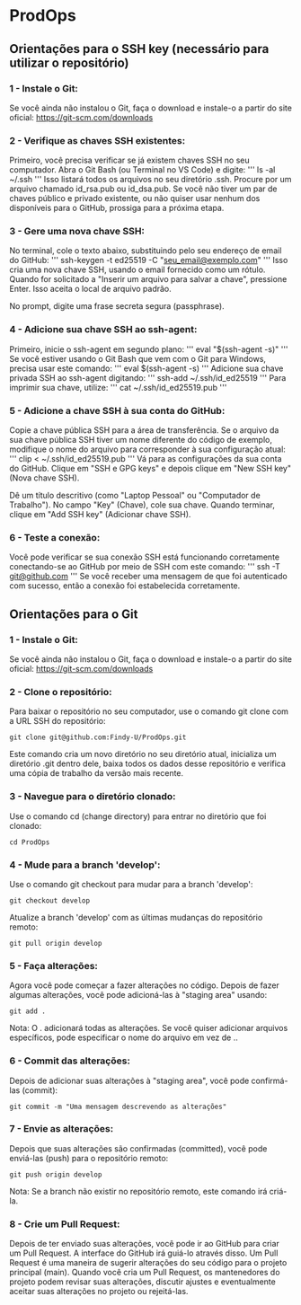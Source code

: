 # ProdOps
## Orientações para o SSH key (necessário para utilizar o repositório)

### 1 - Instale o Git:

Se você ainda não instalou o Git, faça o download e instale-o a partir do site oficial: https://git-scm.com/downloads

### 2 - Verifique as chaves SSH existentes:

Primeiro, você precisa verificar se já existem chaves SSH no seu computador. Abra o Git Bash (ou Terminal no VS Code) e digite:
'''
ls -al ~/.ssh
'''
Isso listará todos os arquivos no seu diretório .ssh. Procure por um arquivo chamado id_rsa.pub ou id_dsa.pub. Se você não tiver um par de chaves público e privado existente, ou não quiser usar nenhum dos disponíveis para o GitHub, prossiga para a próxima etapa.

### 3 - Gere uma nova chave SSH:

No terminal, cole o texto abaixo, substituindo pelo seu endereço de email do GitHub:
'''
ssh-keygen -t ed25519 -C "seu_email@exemplo.com"
'''
Isso cria uma nova chave SSH, usando o email fornecido como um rótulo. Quando for solicitado a "Inserir um arquivo para salvar a chave", pressione Enter. Isso aceita o local de arquivo padrão.

No prompt, digite uma frase secreta segura (passphrase).

### 4 - Adicione sua chave SSH ao ssh-agent:

Primeiro, inicie o ssh-agent em segundo plano:
'''
eval "$(ssh-agent -s)"
'''
Se você estiver usando o Git Bash que vem com o Git para Windows, precisa usar este comando:
'''
eval $(ssh-agent -s)
'''
Adicione sua chave privada SSH ao ssh-agent digitando:
'''
ssh-add ~/.ssh/id_ed25519
'''
Para imprimir sua chave, utilize:
'''
cat ~/.ssh/id_ed25519.pub
'''
### 5 - Adicione a chave SSH à sua conta do GitHub:

Copie a chave pública SSH para a área de transferência. Se o arquivo da sua chave pública SSH tiver um nome diferente do código de exemplo, modifique o nome do arquivo para corresponder à sua configuração atual:
'''
clip < ~/.ssh/id_ed25519.pub
'''
Vá para as configurações da sua conta do GitHub. Clique em "SSH e GPG keys" e depois clique em "New SSH key" (Nova chave SSH).

Dê um título descritivo (como "Laptop Pessoal" ou "Computador de Trabalho"). No campo "Key" (Chave), cole sua chave. Quando terminar, clique em "Add SSH key" (Adicionar chave SSH).

### 6 - Teste a conexão:

Você pode verificar se sua conexão SSH está funcionando corretamente conectando-se ao GitHub por meio de SSH com este comando:
'''
ssh -T git@github.com
'''
Se você receber uma mensagem de que foi autenticado com sucesso, então a conexão foi estabelecida corretamente.

## Orientações para o Git

### 1 - Instale o Git:

Se você ainda não instalou o Git, faça o download e instale-o a partir do site oficial: https://git-scm.com/downloads

### 2 - Clone o repositório:

Para baixar o repositório no seu computador, use o comando git clone com a URL SSH do repositório:
```
git clone git@github.com:Findy-U/ProdOps.git
```
Este comando cria um novo diretório no seu diretório atual, inicializa um diretório .git dentro dele, baixa todos os dados desse repositório e verifica uma cópia de trabalho da versão mais recente.

### 3 - Navegue para o diretório clonado:

Use o comando cd (change directory) para entrar no diretório que foi clonado:
```
cd ProdOps
```
### 4 - Mude para a branch 'develop':

Use o comando git checkout para mudar para a branch 'develop':
```
git checkout develop
```
Atualize a branch 'develop' com as últimas mudanças do repositório remoto:
```
git pull origin develop
```
### 5 - Faça alterações:

Agora você pode começar a fazer alterações no código. Depois de fazer algumas alterações, você pode adicioná-las à "staging area" usando:
```
git add .
```
Nota: O . adicionará todas as alterações. Se você quiser adicionar arquivos específicos, pode especificar o nome do arquivo em vez de ..

### 6 - Commit das alterações:

Depois de adicionar suas alterações à "staging area", você pode confirmá-las (commit):
```
git commit -m "Uma mensagem descrevendo as alterações"
```
### 7 - Envie as alterações:

Depois que suas alterações são confirmadas (committed), você pode enviá-las (push) para o repositório remoto:
```
git push origin develop
```
Nota: Se a branch não existir no repositório remoto, este comando irá criá-la.

### 8 - Crie um Pull Request:

Depois de ter enviado suas alterações, você pode ir ao GitHub para criar um Pull Request. A interface do GitHub irá guiá-lo através disso. Um Pull Request é uma maneira de sugerir alterações do seu código para o projeto principal (main). Quando você cria um Pull Request, os mantenedores do projeto podem revisar suas alterações, discutir ajustes e eventualmente aceitar suas alterações no projeto ou rejeitá-las.

